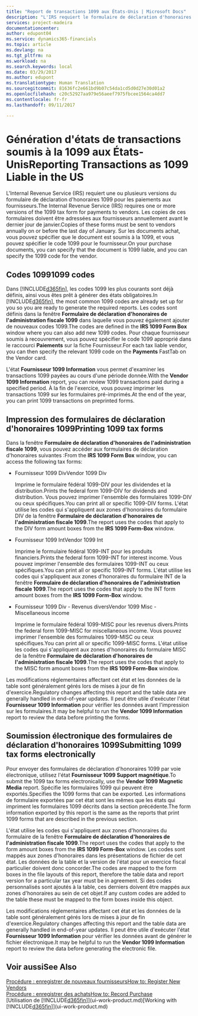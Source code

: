 ```yaml
---
title: "Report de transactions 1099 aux États-Unis | Microsoft Docs"
description: "L'IRS requiert le formulaire de déclaration d'honoraires 1099 pour les paiements aux fournisseurs et vous pouvez spécifier un document achat est soumis à la 1099 et indiquer le code 1099 du fournisseur."
services: project-madeira
documentationcenter: 
author: edupont04
ms.service: dynamics365-financials
ms.topic: article
ms.devlang: na
ms.tgt_pltfrm: na
ms.workload: na
ms.search.keywords: local
ms.date: 03/29/2017
ms.author: edupont
ms.translationtype: Human Translation
ms.sourcegitcommit: 81636fc2e661bd9b07c54da1cd5d0d27e30d01a2
ms.openlocfilehash: c20c52927aa979e56aeef7975fbcee1564ca4dd7
ms.contentlocale: fr-fr
ms.lasthandoff: 09/11/2017

---
```

# <a name="reporting-transactions-as-1099-liable-in-the-us"></a><span data-ttu-id="3c96e-103">Génération d'états de transactions soumis à la 1099 aux États-Unis</span><span class="sxs-lookup"><span data-stu-id="3c96e-103">Reporting Transactions as 1099 Liable in the US</span></span>

<span data-ttu-id="3c96e-104">L'Internal Revenue Service (IRS) requiert une ou plusieurs versions du formulaire de déclaration d'honoraires 1099 pour les paiements aux fournisseurs.</span><span class="sxs-lookup"><span data-stu-id="3c96e-104">The Internal Revenue Service (IRS) requires one or more versions of the 1099 tax form for payments to vendors.</span></span> <span data-ttu-id="3c96e-105">Les copies de ces formulaires doivent être adressées aux fournisseurs annuellement avant le dernier jour de janvier.</span><span class="sxs-lookup"><span data-stu-id="3c96e-105">Copies of these forms must be sent to vendors annually on or before the last day of January.</span></span> <span data-ttu-id="3c96e-106">Sur les documents achat, vous pouvez spécifier que le document est soumis à la 1099, et vous pouvez spécifier le code 1099 pour le fournisseur.</span><span class="sxs-lookup"><span data-stu-id="3c96e-106">On your purchase documents, you can specify that the document is 1099 liable, and you can specify the 1099 code for the vendor.</span></span>  

## <a name="1099-codes"></a><span data-ttu-id="3c96e-107">Codes 1099</span><span class="sxs-lookup"><span data-stu-id="3c96e-107">1099 codes</span></span>
<span data-ttu-id="3c96e-108">Dans [!INCLUDE[d365fin](includes/d365fin_md.md)], les codes 1099 les plus courants sont déjà définis, ainsi vous êtes prêt à générer des états obligatoires.</span><span class="sxs-lookup"><span data-stu-id="3c96e-108">In [!INCLUDE[d365fin](includes/d365fin_md.md)], the most common 1099 codes are already set up for you so you are ready to generate the required reports.</span></span> <span data-ttu-id="3c96e-109">Les codes sont définis dans la fenêtre **Formulaire de déclaration d'honoraires de l'administration fiscale 1099** dans laquelle vous pouvez également ajouter de nouveaux codes 1099.</span><span class="sxs-lookup"><span data-stu-id="3c96e-109">The codes are defined in the **IRS 1099 Form Box** window where you can also add new 1099 codes.</span></span> <span data-ttu-id="3c96e-110">Pour chaque fournisseur soumis à recouvrement, vous pouvez spécifier le code 1099 approprié dans le raccourci **Paiements** sur la fiche Fournisseur.</span><span class="sxs-lookup"><span data-stu-id="3c96e-110">For each tax liable vendor, you can then specify the relevant 1099 code on the **Payments** FastTab on the Vendor card.</span></span>  

<span data-ttu-id="3c96e-111">L'état **Fournisseur 1099 Information** vous permet d'examiner les transactions 1099 payées au cours d'une période donnée.</span><span class="sxs-lookup"><span data-stu-id="3c96e-111">With the **Vendor 1099 Information** report, you can review 1099 transactions paid during a specified period.</span></span> <span data-ttu-id="3c96e-112">À la fin de l'exercice, vous pouvez imprimer les transactions 1099 sur les formulaires pré-imprimés.</span><span class="sxs-lookup"><span data-stu-id="3c96e-112">At the end of the year, you can print 1099 transactions on preprinted forms.</span></span>  

## <a name="printing-1099-tax-forms"></a><span data-ttu-id="3c96e-113">Impression des formulaires de déclaration d'honoraires 1099</span><span class="sxs-lookup"><span data-stu-id="3c96e-113">Printing 1099 tax forms</span></span>
<span data-ttu-id="3c96e-114">Dans la fenêtre **Formulaire de déclaration d'honoraires de l'administration fiscale 1099**, vous pouvez accéder aux formulaires de déclaration d'honoraires suivantes :</span><span class="sxs-lookup"><span data-stu-id="3c96e-114">From the **IRS 1099 Form Box** window, you can access the following tax forms:</span></span>  

* <span data-ttu-id="3c96e-115">Fournisseur 1099 Div</span><span class="sxs-lookup"><span data-stu-id="3c96e-115">Vendor 1099 Div</span></span>  

  <span data-ttu-id="3c96e-116">Imprime le formulaire fédéral 1099-DIV pour les dividendes et la distribution.</span><span class="sxs-lookup"><span data-stu-id="3c96e-116">Prints the federal form 1099-DIV for dividends and distribution.</span></span> <span data-ttu-id="3c96e-117">Vous pouvez imprimer l'ensemble des formulaires 1099-DIV ou ceux spécifiques.</span><span class="sxs-lookup"><span data-stu-id="3c96e-117">You can print all or specific 1099-DIV forms.</span></span> <span data-ttu-id="3c96e-118">L'état utilise les codes qui s'appliquent aux zones d'honoraires du formulaire DIV de la fenêtre **Formulaire de déclaration d'honoraires de l'administration fiscale 1099**.</span><span class="sxs-lookup"><span data-stu-id="3c96e-118">The report uses the codes that apply to the DIV form amount boxes from the **IRS 1099 Form-Box** window.</span></span>  
* <span data-ttu-id="3c96e-119">Fournisseur 1099 Int</span><span class="sxs-lookup"><span data-stu-id="3c96e-119">Vendor 1099 Int</span></span>  

  <span data-ttu-id="3c96e-120">Imprime le formulaire fédéral 1099-INT pour les produits financiers.</span><span class="sxs-lookup"><span data-stu-id="3c96e-120">Prints the federal form 1099-INT for interest income.</span></span> <span data-ttu-id="3c96e-121">Vous pouvez imprimer l'ensemble des formulaires 1099-INT ou ceux spécifiques.</span><span class="sxs-lookup"><span data-stu-id="3c96e-121">You can print all or specific 1099-INT forms.</span></span> <span data-ttu-id="3c96e-122">L'état utilise les codes qui s'appliquent aux zones d'honoraires du formulaire INT de la fenêtre **Formulaire de déclaration d'honoraires de l'administration fiscale 1099**.</span><span class="sxs-lookup"><span data-stu-id="3c96e-122">The report uses the codes that apply to the INT form amount boxes from the **IRS 1099 Form-Box** window.</span></span>  
* <span data-ttu-id="3c96e-123">Fournisseur 1099 Div - Revenus divers</span><span class="sxs-lookup"><span data-stu-id="3c96e-123">Vendor 1099 Misc - Miscellaneous income</span></span>  

  <span data-ttu-id="3c96e-124">Imprime le formulaire fédéral 1099-MISC pour les revenus divers.</span><span class="sxs-lookup"><span data-stu-id="3c96e-124">Prints the federal form 1099-MISC for miscellaneous income.</span></span> <span data-ttu-id="3c96e-125">Vous pouvez imprimer l'ensemble des formulaires 1099-MISC ou ceux spécifiques.</span><span class="sxs-lookup"><span data-stu-id="3c96e-125">You can print all or specific 1099-MISC forms.</span></span> <span data-ttu-id="3c96e-126">L'état utilise les codes qui s'appliquent aux zones d'honoraires du formulaire MISC de la fenêtre **Formulaire de déclaration d'honoraires de l'administration fiscale 1099**.</span><span class="sxs-lookup"><span data-stu-id="3c96e-126">The report uses the codes that apply to the MISC form amount boxes from the **IRS 1099 Form-Box** window.</span></span>  

<span data-ttu-id="3c96e-127">Les modifications réglementaires affectant cet état et les données de la table sont généralement gérés lors de mises à jour de fin d'exercice.</span><span class="sxs-lookup"><span data-stu-id="3c96e-127">Regulatory changes affecting this report and the table data are generally handled in end-of-year updates.</span></span>
<span data-ttu-id="3c96e-128">Il peut être utile d'exécuter l'état **Fournisseur 1099 Information** pour vérifier les données avant l'impression sur les formulaires.</span><span class="sxs-lookup"><span data-stu-id="3c96e-128">It may be helpful to run the **Vendor 1099 Information** report to review the data before printing the forms.</span></span>

## <a name="submitting-1099-tax-forms-electronically"></a><span data-ttu-id="3c96e-129">Soumission électronique des formulaires de déclaration d'honoraires 1099</span><span class="sxs-lookup"><span data-stu-id="3c96e-129">Submitting 1099 tax forms electronically</span></span>
<span data-ttu-id="3c96e-130">Pour envoyer des formulaires de déclaration d'honoraires 1099 par voie électronique, utilisez l'état **Fournisseur 1099 Support magnétique**.</span><span class="sxs-lookup"><span data-stu-id="3c96e-130">To submit the 1099 tax forms electronically, use the **Vendor 1099 Magnetic Media** report.</span></span> <span data-ttu-id="3c96e-131">Spécifie les formulaires 1099 qui peuvent être exportés.</span><span class="sxs-lookup"><span data-stu-id="3c96e-131">Specifies the 1099 forms that can be exported.</span></span> <span data-ttu-id="3c96e-132">Les informations de formulaire exportées par cet état sont les mêmes que les états qui impriment les formulaires 1099 décrits dans la section précédente.</span><span class="sxs-lookup"><span data-stu-id="3c96e-132">The form information exported by this report is the same as the reports that print 1099 forms that are described in the previous section.</span></span>  

<span data-ttu-id="3c96e-133">L'état utilise les codes qui s'appliquent aux zones d'honoraires du formulaire de la fenêtre **Formulaire de déclaration d'honoraires de l'administration fiscale 1099**.</span><span class="sxs-lookup"><span data-stu-id="3c96e-133">The report uses the codes that apply to the form amount boxes from the **IRS 1099 Form-Box** window.</span></span> <span data-ttu-id="3c96e-134">Les codes sont mappés aux zones d'honoraires dans les présentations de fichier de cet état. Les données de la table et la version de l'état pour un exercice fiscal particulier doivent donc concorder.</span><span class="sxs-lookup"><span data-stu-id="3c96e-134">The codes are mapped to the form boxes in the file layouts of this report, therefore the table data and report version for a particular tax year must be in agreement.</span></span> <span data-ttu-id="3c96e-135">Si des codes personnalisés sont ajoutés à la table, ces derniers doivent être mappés aux zones d'honoraires au sein de cet objet.</span><span class="sxs-lookup"><span data-stu-id="3c96e-135">If any custom codes are added to the table these must be mapped to the form boxes inside this object.</span></span>  

<span data-ttu-id="3c96e-136">Les modifications réglementaires affectant cet état et les données de la table sont généralement gérés lors de mises à jour de fin d'exercice.</span><span class="sxs-lookup"><span data-stu-id="3c96e-136">Regulatory changes affecting this report and the table data are generally handled in end-of-year updates.</span></span>
<span data-ttu-id="3c96e-137">Il peut être utile d'exécuter l'état **Fournisseur 1099 Information** pour vérifier les données avant de générer le fichier électronique.</span><span class="sxs-lookup"><span data-stu-id="3c96e-137">It may be helpful to run the **Vendor 1099 Information** report to review the data before generating the electronic file.</span></span>  

## <a name="see-also"></a><span data-ttu-id="3c96e-138">Voir aussi</span><span class="sxs-lookup"><span data-stu-id="3c96e-138">See Also</span></span>
[<span data-ttu-id="3c96e-139">Procédure : enregistrer de nouveaux fournisseurs</span><span class="sxs-lookup"><span data-stu-id="3c96e-139">How to: Register New Vendors</span></span>](purchasing-how-register-new-vendors.md)  
[<span data-ttu-id="3c96e-140">Procédure : enregistrer des achats</span><span class="sxs-lookup"><span data-stu-id="3c96e-140">How to: Record Purchase</span></span>](purchasing-how-record-purchases.md)  
<span data-ttu-id="3c96e-141">[Utilisation de [!INCLUDE[d365fin](includes/d365fin_md.md)]](ui-work-product.md)</span><span class="sxs-lookup"><span data-stu-id="3c96e-141">[Working with [!INCLUDE[d365fin](includes/d365fin_md.md)]](ui-work-product.md)</span></span>  

